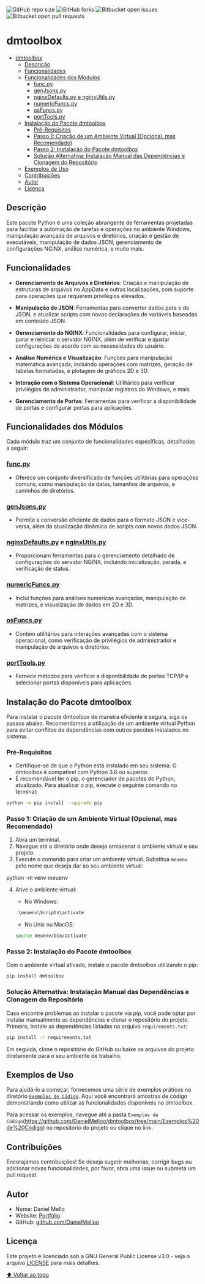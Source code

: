![GitHub repo size](https://img.shields.io/github/repo-size/DanielMelloo/dmtoolbox?style=for-the-badge)
![GitHub forks](https://img.shields.io/github/forks/DanielMelloo/dmtoolbox?style=for-the-badge)
![Bitbucket open issues ](https://img.shields.io/bitbucket/issues/DanielMelloo/dmtoolbox?style=for-the-badge)
![Bitbucket open pull requests ](https://img.shields.io/bitbucket/pr/DanielMelloo/dmtoolbox?style=for-the-badge)  


# dmtoolbox


- [dmtoolbox](#dmtoolbox)
  - [Descrição](#descrição)
  - [Funcionalidades](#funcionalidades)
  - [Funcionalidades dos Módulos](#funcionalidades-dos-módulos)
    - [func.py](#funcpy)
    - [genJsons.py](#genjsonspy)
    - [nginxDefaults.py  e nginxUtils.py](#nginxdefaultspy--e-nginxutilspy)
    - [numericFuncs.py](#numericfuncspy)
    - [osFuncs.py](#osfuncspy)
    - [portTools.py](#porttoolspy)
  - [Instalação do Pacote dmtoolbox](#instalação-do-pacote-dmtoolbox)
    - [Pré-Requisitos](#pré-requisitos)
    - [Passo 1: Criação de um Ambiente Virtual (Opcional, mas Recomendado)](#passo-1-criação-de-um-ambiente-virtual-opcional-mas-recomendado)
    - [Passo 2: Instalação do Pacote dmtoolbox](#passo-2-instalação-do-pacote-dmtoolbox)
    - [Solução Alternativa: Instalação Manual das Dependências e Clonagem do Repositório](#solução-alternativa-instalação-manual-das-dependências-e-clonagem-do-repositório)
  - [Exemplos de Uso](#exemplos-de-uso)
  - [Contribuições](#contribuições)
  - [Autor](#autor)
  - [Licença](#licença)



## Descrição
Este pacote Python é uma coleção abrangente de ferramentas projetadas para facilitar a automação de tarefas e operações no ambiente Windows, manipulação avançada de arquivos e diretórios, criação e gestão de executáveis, manipulação de dados JSON, gerenciamento de configurações NGINX, análise numérica, e muito mais.


## Funcionalidades
- **Gerenciamento de Arquivos e Diretórios**: Criação e manipulação de estruturas de arquivos no AppData e outras localizações, com suporte para operações que requerem privilégios elevados.

- **Manipulação de JSON**: Ferramentas para converter dados para e de JSON, e atualizar scripts com novas declarações de variáveis baseadas em conteúdo JSON.
- **Gerenciamento do NGINX**: Funcionalidades para configurar, iniciar, parar e reiniciar o servidor NGINX, além de verificar e ajustar configurações de acordo com as necessidades do usuário.
- **Análise Numérica e Visualização**: Funções para manipulação matemática avançada, incluindo operações com matrizes, geração de tabelas formatadas, e plotagem de gráficos 2D e 3D.
- **Interação com o Sistema Operacional**: Utilitários para verificar privilégios de administrador, manipular registros do Windows, e mais.
- **Gerenciamento de Portas**: Ferramentas para verificar a disponibilidade de portas e configurar portas para aplicações.



## Funcionalidades dos Módulos
Cada módulo traz um conjunto de funcionalidades específicas, detalhadas a seguir:


### [func.py](https://github.com/DanielMelloo/dmtoolbox/blob/main/dmtoolbox/func.py)
- Oferece um conjunto diversificado de funções utilitárias para operações comuns, como manipulação de datas, tamanhos de arquivos, e caminhos de diretórios.

### [genJsons.py](https://github.com/DanielMelloo/dmtoolbox/blob/main/dmtoolbox/genJsons.py)
- Permite a conversão eficiente de dados para o formato JSON e vice-versa, além da atualização dinâmica de scripts com novos dados JSON.

### [nginxDefaults.py](https://github.com/DanielMelloo/dmtoolbox/blob/main/dmtoolbox/nginxDefaults.py)  e [nginxUtils.py](https://github.com/DanielMelloo/dmtoolbox/blob/main/dmtoolbox/nnginxUtils.py) 
- Proporcionam ferramentas para o gerenciamento detalhado de configurações do servidor NGINX, incluindo inicialização, parada, e verificação de status.

### [numericFuncs.py](https://github.com/DanielMelloo/dmtoolbox/blob/main/dmtoolbox/numericFuncs.py)
- Inclui funções para análises numéricas avançadas, manipulação de matrizes, e visualização de dados em 2D e 3D.

### [osFuncs.py](https://github.com/DanielMelloo/dmtoolbox/blob/main/dmtoolbox/osFuncs.py)
- Contém utilitários para interações avançadas com o sistema operacional, como verificação de privilégios de administrador e manipulação de arquivos e diretórios.

### [portTools.py](https://github.com/DanielMelloo/dmtoolbox/blob/main/dmtoolbox/portTools.py)
- Fornece métodos para verificar a disponibilidade de portas TCP/IP e selecionar portas disponíveis para aplicações.



## Instalação do Pacote dmtoolbox

Para instalar o pacote dmtoolbox de maneira eficiente e segura, siga os passos abaixo. Recomendamos a utilização de um ambiente virtual Python para evitar conflitos de dependências com outros pacotes instalados no sistema.

### Pré-Requisitos

- Certifique-se de que o Python está instalado em seu sistema. O dmtoolbox é compatível com Python 3.6 ou superior.
- É recomendável ter o pip, o gerenciador de pacotes do Python, atualizado. Para atualizar o pip, execute o seguinte comando no terminal:
```bash
python -m pip install --upgrade pip
```

### Passo 1: Criação de um Ambiente Virtual (Opcional, mas Recomendado)

1. Abra um terminal.
2. Navegue até o diretório onde deseja armazenar o ambiente virtual e seu projeto.
3. Execute o comando para criar um ambiente virtual. Substitua `meuenv` pelo nome que deseja dar ao seu ambiente virtual:

python -m venv meuenv

4. Ative o ambiente virtual:

   - No Windows:
    ```powershell
    .\meuenv\Scripts\activate
    ```

    - No Unix ou MacOS:
    ```bash
    source meuenv/bin/activate
    ```

### Passo 2: Instalação do Pacote dmtoolbox

Com o ambiente virtual ativado, instale o pacote dmtoolbox utilizando o pip:
```bash
pip install dmtoolbox
```

### Solução Alternativa: Instalação Manual das Dependências e Clonagem do Repositório

Caso encontre problemas ao instalar o pacote via pip, você pode optar por instalar manualmente as dependências e clonar o repositório do projeto. Primeiro, instale as dependências listadas no arquivo `requirements.txt`:
```bash
pip install -r requirements.txt
```

Em seguida, clone o repositório do GitHub ou baixe os arquivos do projeto diretamente para o seu ambiente de trabalho.


## Exemplos de Uso

Para ajudá-lo a começar, fornecemos uma série de exemplos práticos no diretório [`Exemplos de Código`](https://github.com/DanielMelloo/dmtoolbox/tree/main/Exemplos%20de%20Código). Aqui você encontrará amostras de código demonstrando como utilizar as funcionalidades disponíveis no dmtoolbox.

Para acessar os exemplos, navegue até a pasta `Exemplos de Código`(https://github.com/DanielMelloo/dmtoolbox/tree/main/Exemplos%20de%20Código) no repositório do projeto ou clique no link.


## Contribuições
Encorajamos contribuições! Se deseja sugerir melhorias, corrigir bugs ou adicionar novas funcionalidades, por favor, abra uma issue ou submeta um pull request.


## Autor

- Nome: Daniel Mello
- Website: [Portfólio](https://www.danielmello.tech)
- GitHub: [github.com/DanielMelloo](https://github.com/DanielMelloo)


## Licença
Este projeto é licenciado sob a GNU General Public License v3.0 - veja o arquivo [LICENSE](LICENSE) para mais detalhes.


[⬆ Voltar ao topo](#dmtoolbox)